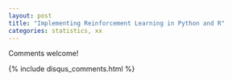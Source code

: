```yaml
---
layout: post
title: "Implementing Reinforcement Learning in Python and R"
categories: statistics, xx
---
```

 

Comments welcome!

{% include disqus_comments.html %}
